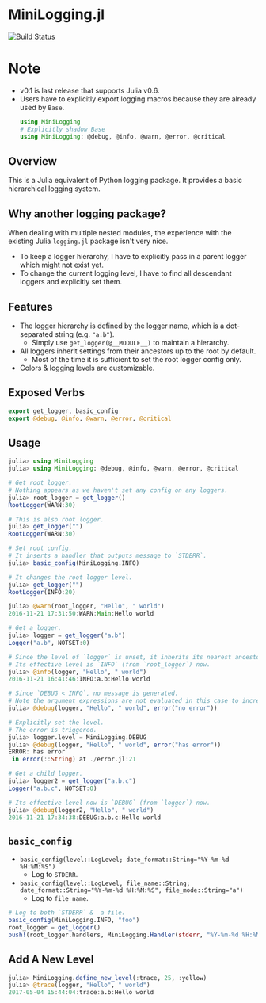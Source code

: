 # MiniLogging.jl

[![Build Status](https://travis-ci.org/colinfang/MiniLogging.jl.svg?branch=master)](https://travis-ci.org/colinfang/MiniLogging.jl)

# Note

- v0.1 is last release that supports Julia v0.6.
- Users have to explicitly export logging macros because they are already used by `Base`.
    ```julia
    using MiniLogging
    # Explicitly shadow Base
    using MiniLogging: @debug, @info, @warn, @error, @critical
    ```
## Overview

This is a Julia equivalent of Python logging package. It provides a basic hierarchical logging system.

## Why another logging package?

When dealing with multiple nested modules, the experience with the existing Julia `logging.jl` package isn't very nice.

- To keep a logger hierarchy, I have to explicitly pass in a parent logger which might not exist yet.
- To change the current logging level, I have to find all descendant loggers and explicitly set them.

## Features

- The logger hierarchy is defined by the logger name, which is a dot-separated string (e.g. `"a.b"`).
    - Simply use `get_logger(@__MODULE__)` to maintain a hierarchy.
- All loggers inherit settings from their ancestors up to the root by default.
    - Most of the time it is sufficient to set the root logger config only.
- Colors & logging levels are customizable.

## Exposed Verbs

```julia
export get_logger, basic_config
export @debug, @info, @warn, @error, @critical
```

## Usage

```julia
julia> using MiniLogging
julia> using MiniLogging: @debug, @info, @warn, @error, @critical

# Get root logger.
# Nothing appears as we haven't set any config on any loggers.
julia> root_logger = get_logger()
RootLogger(WARN:30)

# This is also root logger.
julia> get_logger("")
RootLogger(WARN:30)

# Set root config.
# It inserts a handler that outputs message to `STDERR`.
julia> basic_config(MiniLogging.INFO)

# It changes the root logger level.
julia> get_logger("")
RootLogger(INFO:20)

julia> @warn(root_logger, "Hello", " world")
2016-11-21 17:31:50:WARN:Main:Hello world

# Get a logger.
julia> logger = get_logger("a.b")
Logger("a.b", NOTSET:0)

# Since the level of `logger` is unset, it inherits its nearest ancestor's level.
# Its effective level is `INFO` (from `root_logger`) now.
julia> @info(logger, "Hello", " world")
2016-11-21 16:41:46:INFO:a.b:Hello world

# Since `DEBUG < INFO`, no message is generated.
# Note the argument expressions are not evaluated in this case to increase performance.
julia> @debug(logger, "Hello", " world", error("no error"))

# Explicitly set the level.
# The error is triggered.
julia> logger.level = MiniLogging.DEBUG
julia> @debug(logger, "Hello", " world", error("has error"))
ERROR: has error
 in error(::String) at ./error.jl:21

# Get a child logger.
julia> logger2 = get_logger("a.b.c")
Logger("a.b.c", NOTSET:0)

# Its effective level now is `DEBUG` (from `logger`) now.
julia> @debug(logger2, "Hello", " world")
2016-11-21 17:34:38:DEBUG:a.b.c:Hello world

```

## `basic_config`

- `basic_config(level::LogLevel; date_format::String="%Y-%m-%d %H:%M:%S")`
    - Log to `STDERR`.
- `basic_config(level::LogLevel, file_name::String; date_format::String="%Y-%m-%d %H:%M:%S", file_mode::String="a")`
    - Log to `file_name`.

```julia
# Log to both `STDERR` &  a file.
basic_config(MiniLogging.INFO, "foo")
root_logger = get_logger()
push!(root_logger.handlers, MiniLogging.Handler(stderr, "%Y-%m-%d %H:%M:%S”))
```


## Add A New Level


```julia
julia> MiniLogging.define_new_level(:trace, 25, :yellow)
julia> @trace(logger, "Hello", " world")
2017-05-04 15:44:04:trace:a.b:Hello world
```